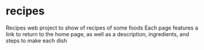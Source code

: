 # recipes
Recipes web project to show of recipes of some foods
Each page features a link to return to the home page, as well as a description, ingredients, and steps to make each dish